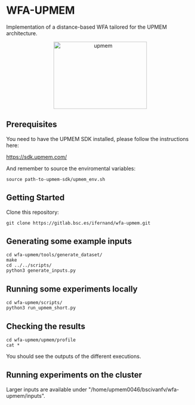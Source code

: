 # WFA-UPMEM
Implementation of a distance-based WFA tailored for the UPMEM architecture.

<p style="text-align:center;"><img src="images/upmem.jpg" alt="upmem" class="center" title="UPMEM" width="250" height="180"/></p>

## Prerequisites
You need to have the UPMEM SDK installed, please follow the instructions here:

https://sdk.upmem.com/

And remember to source the enviromental variables:
```
source path-to-upmem-sdk/upmem_env.sh
```

## Getting Started
Clone this repository:
```
git clone https://gitlab.bsc.es/ifernand/wfa-upmem.git

```

## Generating some example inputs

```
cd wfa-upmem/tools/generate_dataset/
make
cd ../../scripts/
python3 generate_inputs.py

```
## Running some experiments locally

```
cd wfa-upmem/scripts/
python3 run_upmem_short.py

```
## Checking the results
```
cd wfa-upmem/upmem/profile
cat *
```
You should see the outputs of the different executions.

## Running experiments on the cluster
Larger inputs are available under "/home/upmem0046/bscivanfv/wfa-upmem/inputs".